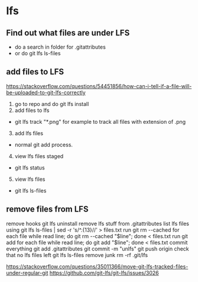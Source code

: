 # lfs

## Find out what files are under LFS
- do a search in folder for .gitattributes
- or do git lfs ls-files


## add files to LFS
https://stackoverflow.com/questions/54451856/how-can-i-tell-if-a-file-will-be-uploaded-to-git-lfs-correctly
1. go to repo and do git lfs install
2. add files to lfs
- git lfs track "*.png" for example to track all files with extension of .png
3. add lfs files
- normal git add process. 
4. view lfs files staged
- git lfs status
5. view lfs files
- git lfs ls-files

## remove files from LFS
remove hooks
git lfs uninstall
remove lfs stuff from .gitattributes
list lfs files using
git lfs ls-files | sed -r 's/^.{13}//' > files.txt
run git rm --cached for each file
while read line; do git rm --cached "$line"; done < files.txt
run git add for each file
while read line; do git add "$line"; done < files.txt
commit everything
git add .gitattributes
git commit -m "unlfs"
git push origin
check that no lfs files left
git lfs ls-files
remove junk
rm -rf .git/lfs


https://stackoverflow.com/questions/35011366/move-git-lfs-tracked-files-under-regular-git
https://github.com/git-lfs/git-lfs/issues/3026
